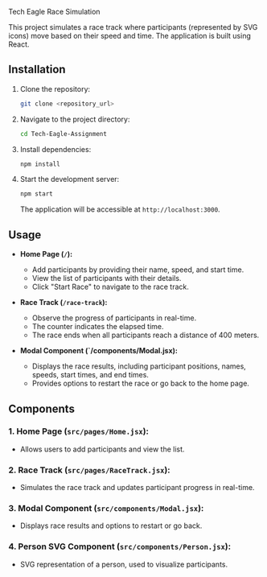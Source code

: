 Tech Eagle Race Simulation

This project simulates a race track where participants (represented by SVG icons) move based on their speed and time.
The application is built using React.

## Installation

1. Clone the repository:

   ```bash
   git clone <repository_url>
   ```

2. Navigate to the project directory:

   ```bash
   cd Tech-Eagle-Assignment
   ```

3. Install dependencies:

   ```bash
   npm install
   ```

4. Start the development server:

   ```bash
   npm start
   ```

   The application will be accessible at `http://localhost:3000`.

## Usage

- **Home Page (`/`):**
  - Add participants by providing their name, speed, and start time.
  - View the list of participants with their details.
  - Click "Start Race" to navigate to the race track.

- **Race Track (`/race-track`):**
  - Observe the progress of participants in real-time.
  - The counter indicates the elapsed time.
  - The race ends when all participants reach a distance of 400 meters.

- **Modal Component (`/components/Modal.jsx):**
  - Displays the race results, including participant positions, names, speeds, start times, and end times.
  - Provides options to restart the race or go back to the home page.

## Components

### 1. Home Page (`src/pages/Home.jsx`):

   - Allows users to add participants and view the list.

### 2. Race Track (`src/pages/RaceTrack.jsx`):

   - Simulates the race track and updates participant progress in real-time.

### 3. Modal Component (`src/components/Modal.jsx`):

   - Displays race results and options to restart or go back.

### 4. Person SVG Component (`src/components/Person.jsx`):

   - SVG representation of a person, used to visualize participants.


